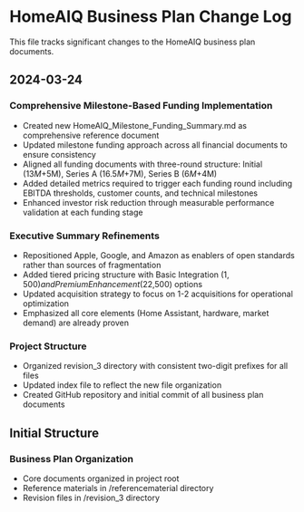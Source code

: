# HomeAIQ Business Plan Change Log

This file tracks significant changes to the HomeAIQ business plan documents.

## 2024-03-24

### Comprehensive Milestone-Based Funding Implementation
- Created new HomeAIQ_Milestone_Funding_Summary.md as comprehensive reference document
- Updated milestone funding approach across all financial documents to ensure consistency
- Aligned all funding documents with three-round structure: Initial ($13M+$5M), Series A ($16.5M+$7M), Series B ($6M+$4M)
- Added detailed metrics required to trigger each funding round including EBITDA thresholds, customer counts, and technical milestones
- Enhanced investor risk reduction through measurable performance validation at each funding stage

### Executive Summary Refinements
- Repositioned Apple, Google, and Amazon as enablers of open standards rather than sources of fragmentation
- Added tiered pricing structure with Basic Integration ($1,500) and Premium Enhancement ($22,500) options
- Updated acquisition strategy to focus on 1-2 acquisitions for operational optimization
- Emphasized all core elements (Home Assistant, hardware, market demand) are already proven

### Project Structure
- Organized revision_3 directory with consistent two-digit prefixes for all files
- Updated index file to reflect the new file organization
- Created GitHub repository and initial commit of all business plan documents

## Initial Structure

### Business Plan Organization
- Core documents organized in project root
- Reference materials in /referencematerial directory
- Revision files in /revision_3 directory